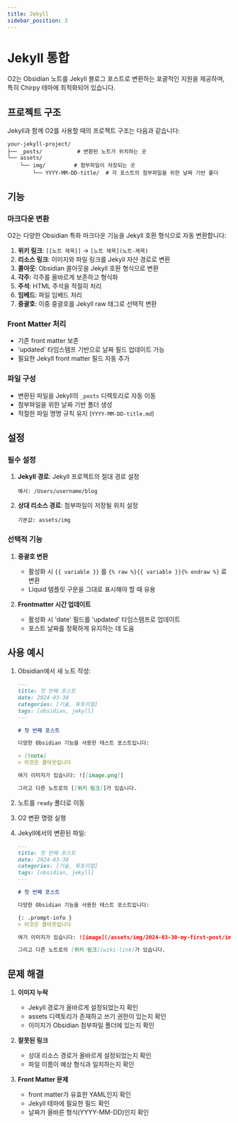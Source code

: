 ```yaml
---
title: Jekyll
sidebar_position: 3
---
```


# Jekyll 통합

O2는 Obsidian 노트를 Jekyll 블로그 포스트로 변환하는 포괄적인 지원을 제공하며, 특히 Chirpy 테마에 최적화되어 있습니다.

## 프로젝트 구조

Jekyll과 함께 O2를 사용할 때의 프로젝트 구조는 다음과 같습니다:

```text
your-jekyll-project/
├── _posts/           # 변환된 노트가 위치하는 곳
└── assets/
    └── img/         # 첨부파일이 저장되는 곳
        └── YYYY-MM-DD-title/  # 각 포스트의 첨부파일을 위한 날짜 기반 폴더
```

## 기능

### 마크다운 변환
O2는 다양한 Obsidian 특화 마크다운 기능을 Jekyll 호환 형식으로 자동 변환합니다:

1. **위키 링크**: `[[노트 제목]]` → `[노트 제목](노트-제목)`
2. **리소스 링크**: 이미지와 파일 링크를 Jekyll 자산 경로로 변환
3. **콜아웃**: Obsidian 콜아웃을 Jekyll 호환 형식으로 변환
4. **각주**: 각주를 올바르게 보존하고 형식화
5. **주석**: HTML 주석을 적절히 처리
6. **임베드**: 파일 임베드 처리
7. **중괄호**: 이중 중괄호를 Jekyll raw 태그로 선택적 변환

### Front Matter 처리
- 기존 front matter 보존
- 'updated' 타임스탬프 기반으로 날짜 필드 업데이트 가능
- 필요한 Jekyll front matter 필드 자동 추가

### 파일 구성
- 변환된 파일을 Jekyll의 `_posts` 디렉토리로 자동 이동
- 첨부파일을 위한 날짜 기반 폴더 생성
- 적절한 파일 명명 규칙 유지 (`YYYY-MM-DD-title.md`)

## 설정

### 필수 설정
1. **Jekyll 경로**: Jekyll 프로젝트의 절대 경로 설정
   ```
   예시: /Users/username/blog
   ```

2. **상대 리소스 경로**: 첨부파일이 저장될 위치 설정
   ```
   기본값: assets/img
   ```

### 선택적 기능
1. **중괄호 변환**
   - 활성화 시 `{{ variable }}` 를 `{% raw %}{{ variable }}{% endraw %}` 로 변환
   - Liquid 템플릿 구문을 그대로 표시해야 할 때 유용

2. **Frontmatter 시간 업데이트**
   - 활성화 시 'date' 필드를 'updated' 타임스탬프로 업데이트
   - 포스트 날짜를 정확하게 유지하는 데 도움

## 사용 예시

1. Obsidian에서 새 노트 작성:
   ```markdown
   ---
   title: 첫 번째 포스트
   date: 2024-03-30
   categories: [기술, 튜토리얼]
   tags: [obsidian, jekyll]
   ---

   # 첫 번째 포스트

   다양한 Obsidian 기능을 사용한 테스트 포스트입니다:

   > [!note]
   > 이것은 콜아웃입니다

   여기 이미지가 있습니다: ![[image.png]]

   그리고 다른 노트로의 [[위키 링크]]가 있습니다.
   ```

2. 노트를 `ready` 폴더로 이동

3. O2 변환 명령 실행

4. Jekyll에서의 변환된 파일:
   ```markdown
   ---
   title: 첫 번째 포스트
   date: 2024-03-30
   categories: [기술, 튜토리얼]
   tags: [obsidian, jekyll]
   ---

   # 첫 번째 포스트

   다양한 Obsidian 기능을 사용한 테스트 포스트입니다:

   {: .prompt-info }
   > 이것은 콜아웃입니다

   여기 이미지가 있습니다: ![image](/assets/img/2024-03-30-my-first-post/image.png)

   그리고 다른 노트로의 [위키 링크](wiki-link)가 있습니다.
   ```

## 문제 해결

1. **이미지 누락**
   - Jekyll 경로가 올바르게 설정되었는지 확인
   - assets 디렉토리가 존재하고 쓰기 권한이 있는지 확인
   - 이미지가 Obsidian 첨부파일 폴더에 있는지 확인

2. **잘못된 링크**
   - 상대 리소스 경로가 올바르게 설정되었는지 확인
   - 파일 이름이 예상 형식과 일치하는지 확인

3. **Front Matter 문제**
   - front matter가 유효한 YAML인지 확인
   - Jekyll 테마에 필요한 필드 확인
   - 날짜가 올바른 형식(YYYY-MM-DD)인지 확인
